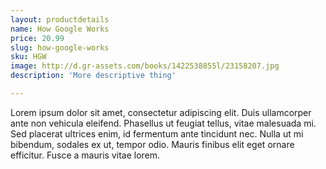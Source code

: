 ```yaml
---
layout: productdetails
name: How Google Works
price: 20.99
slug: how-google-works
sku: HGW
image: http://d.gr-assets.com/books/1422538855l/23158207.jpg
description: 'More descriptive thing'

---
```

Lorem ipsum dolor sit amet, consectetur adipiscing elit. Duis ullamcorper ante non vehicula eleifend.
Phasellus ut feugiat tellus, vitae malesuada mi. Sed placerat ultrices enim, id fermentum ante tincidunt nec.
Nulla ut mi bibendum, sodales ex ut, tempor odio. Mauris finibus elit eget ornare efficitur. Fusce a mauris vitae lorem.